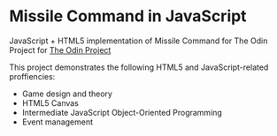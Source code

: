 # Missile Command in JavaScript

JavaScript + HTML5 implementation of Missile Command for The Odin Project for [The Odin Project](http://www.theodinproject.com/courses/javascript-and-jquery/lessons/building-games-with-canvas)

This project demonstrates the following HTML5 and JavaScript-related proffiencies:

* Game design and theory
* HTML5 Canvas
* Intermediate JavaScript Object-Oriented Programming
* Event management
